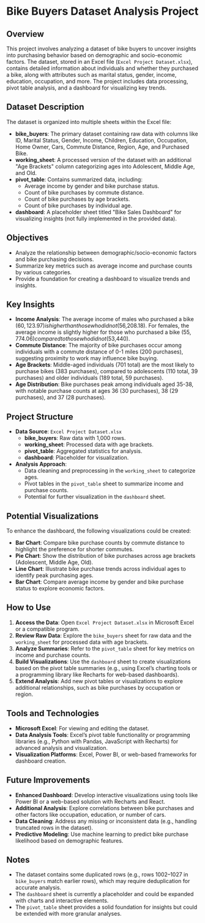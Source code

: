 # Bike Buyers Dataset Analysis Project

## Overview
This project involves analyzing a dataset of bike buyers to uncover insights into purchasing behavior based on demographic and socio-economic factors. The dataset, stored in an Excel file (`Excel Project Dataset.xlsx`), contains detailed information about individuals and whether they purchased a bike, along with attributes such as marital status, gender, income, education, occupation, and more. The project includes data processing, pivot table analysis, and a dashboard for visualizing key trends.

## Dataset Description
The dataset is organized into multiple sheets within the Excel file:
- **bike_buyers**: The primary dataset containing raw data with columns like ID, Marital Status, Gender, Income, Children, Education, Occupation, Home Owner, Cars, Commute Distance, Region, Age, and Purchased Bike.
- **working_sheet**: A processed version of the dataset with an additional "Age Brackets" column categorizing ages into Adolescent, Middle Age, and Old.
- **pivot_table**: Contains summarized data, including:
  - Average income by gender and bike purchase status.
  - Count of bike purchases by commute distance.
  - Count of bike purchases by age brackets.
  - Count of bike purchases by individual age.
- **dashboard**: A placeholder sheet titled "Bike Sales Dashboard" for visualizing insights (not fully implemented in the provided data).

## Objectives
- Analyze the relationship between demographic/socio-economic factors and bike purchasing decisions.
- Summarize key metrics such as average income and purchase counts by various categories.
- Provide a foundation for creating a dashboard to visualize trends and insights.

## Key Insights
- **Income Analysis**: The average income of males who purchased a bike ($60,123.97) is higher than those who did not ($56,208.18). For females, the average income is slightly higher for those who purchased a bike ($55,774.06) compared to those who did not ($53,440).
- **Commute Distance**: The majority of bike purchases occur among individuals with a commute distance of 0-1 miles (200 purchases), suggesting proximity to work may influence bike buying.
- **Age Brackets**: Middle-aged individuals (701 total) are the most likely to purchase bikes (383 purchases), compared to adolescents (110 total, 39 purchases) and older individuals (189 total, 59 purchases).
- **Age Distribution**: Bike purchases peak among individuals aged 35-38, with notable purchase counts at ages 36 (30 purchases), 38 (29 purchases), and 37 (28 purchases).

## Project Structure
- **Data Source**: `Excel Project Dataset.xlsx`
  - **bike_buyers**: Raw data with 1,000 rows.
  - **working_sheet**: Processed data with age brackets.
  - **pivot_table**: Aggregated statistics for analysis.
  - **dashboard**: Placeholder for visualization.
- **Analysis Approach**:
  - Data cleaning and preprocessing in the `working_sheet` to categorize ages.
  - Pivot tables in the `pivot_table` sheet to summarize income and purchase counts.
  - Potential for further visualization in the `dashboard` sheet.

## Potential Visualizations
To enhance the dashboard, the following visualizations could be created:
- **Bar Chart**: Compare bike purchase counts by commute distance to highlight the preference for shorter commutes.
- **Pie Chart**: Show the distribution of bike purchases across age brackets (Adolescent, Middle Age, Old).
- **Line Chart**: Illustrate bike purchase trends across individual ages to identify peak purchasing ages.
- **Bar Chart**: Compare average income by gender and bike purchase status to explore economic factors.

## How to Use
1. **Access the Data**: Open `Excel Project Dataset.xlsx` in Microsoft Excel or a compatible program.
2. **Review Raw Data**: Explore the `bike_buyers` sheet for raw data and the `working_sheet` for processed data with age brackets.
3. **Analyze Summaries**: Refer to the `pivot_table` sheet for key metrics on income and purchase counts.
4. **Build Visualizations**: Use the `dashboard` sheet to create visualizations based on the pivot table summaries (e.g., using Excel’s charting tools or a programming library like Recharts for web-based dashboards).
5. **Extend Analysis**: Add new pivot tables or visualizations to explore additional relationships, such as bike purchases by occupation or region.

## Tools and Technologies
- **Microsoft Excel**: For viewing and editing the dataset.
- **Data Analysis Tools**: Excel’s pivot table functionality or programming libraries (e.g., Python with Pandas, JavaScript with Recharts) for advanced analysis and visualization.
- **Visualization Platforms**: Excel, Power BI, or web-based frameworks for dashboard creation.

## Future Improvements
- **Enhanced Dashboard**: Develop interactive visualizations using tools like Power BI or a web-based solution with Recharts and React.
- **Additional Analysis**: Explore correlations between bike purchases and other factors like occupation, education, or number of cars.
- **Data Cleaning**: Address any missing or inconsistent data (e.g., handling truncated rows in the dataset).
- **Predictive Modeling**: Use machine learning to predict bike purchase likelihood based on demographic features.

## Notes
- The dataset contains some duplicated rows (e.g., rows 1002–1027 in `bike_buyers` match earlier rows), which may require deduplication for accurate analysis.
- The `dashboard` sheet is currently a placeholder and could be expanded with charts and interactive elements.
- The `pivot_table` sheet provides a solid foundation for insights but could be extended with more granular analyses.